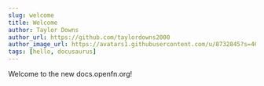 ```yaml
---
slug: welcome
title: Welcome
author: Taylor Downs
author_url: https://github.com/taylordowns2000
author_image_url: https://avatars1.githubusercontent.com/u/8732845?s=460&u=5aa58a0e73b25e089668134e0bd1fe971019c960&v=4
tags: [hello, docusaurus]
---
```


Welcome to the new docs.openfn.org!
